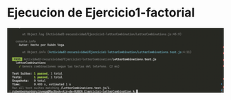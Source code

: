 # Ejecucion de Ejercicio1-factorial

![Alt text](<Captura de Pantalla 2023-09-29 a la(s) 16.08.03.png>)